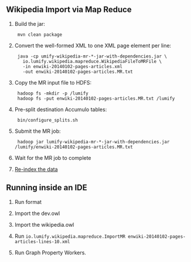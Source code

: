 ## Wikipedia Import via Map Reduce

1. Build the jar:

        mvn clean package

1. Convert the well-formed XML to one XML page element per line:

        java -cp umify-wikipedia-mr-*-jar-with-dependencies.jar \
          io.lumify.wikipedia.mapreduce.WikipediaFileToMRFile \
          -in enwiki-20140102-pages-articles.xml
          -out enwiki-20140102-pages-articles.MR.txt

1. Copy the MR input file to HDFS:

        hadoop fs -mkdir -p /lumify
        hadoop fs -put enwiki-20140102-pages-articles.MR.txt /lumify

1. Pre-split destination Accumulo tables:

        bin/configure_splits.sh

1. Submit the MR job:

        hadoop jar lumify-wikipedia-mr-*-jar-with-dependencies.jar /lumify/enwiki-20140102-pages-articles.MR.txt

1. Wait for the MR job to complete

1. [Re-index the data](https://github.com/lumifyio/lumify/tree/master/tools/reindex-mr)

## Running inside an IDE

1. Run format

1. Import the dev.owl

1. Import the wikipedia.owl

1. Run `io.lumify.wikipedia.mapreduce.ImportMR enwiki-20140102-pages-articles-lines-10.xml`

1. Run Graph Property Workers.
